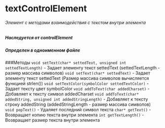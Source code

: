# textControlElement
###### Элемент с методами взаимодействия с текстом внутри элемента
##### Наследуется от controlElement
##### Определен в одноименном файле


###Методы
`void setText(char* settedText, unsigned int settedTextLength)` - Задает элементу текст settedText (settedTextLength - размер массива символов)
`void setText(char* settedText)` - Задает элементу текст settedText (Размер массива символов вычисляется функцией strlen())
`void setTextColor(symbolColor settedTextColor)` - Задает тексту цвет symbolColor
`void addToText(char addedCharset)` - Добавляет к тексту символ addedCharset
`void addToText(char* addedString, unsigned int addedStringLength)` - Добавляет к тексту строку addedString (addedStringLength - размер массива символов)
`void popText()` - Удаляет последний символ текста
`char* getText()` - Возвращает копию текста внутри элемента
`int getTextLength()` - Возвращает размер текста внутри элемента





